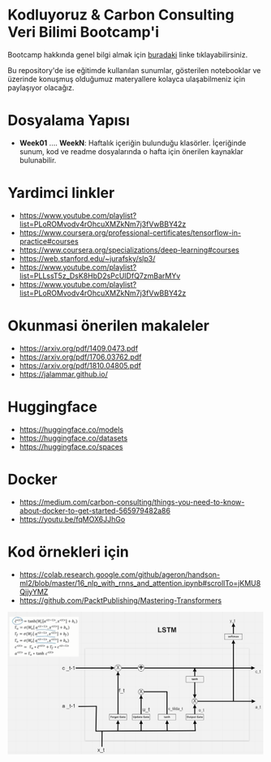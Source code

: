 # Kodluyoruz & Carbon Consulting Veri Bilimi Bootcamp'i

Bootcamp hakkında genel bilgi almak için [buradaki](https://www.kodluyoruz.org/bootcamp/kodluyoruz-veri-bilimi-bootcamp/) linke tıklayabilirsiniz.

Bu repository'de ise eğitimde kullanılan sunumlar, gösterilen notebooklar ve üzerinde konuşmuş olduğumuz materyallere kolayca ulaşabilmeniz için paylaşıyor olacağız.

# Dosyalama Yapısı
- **Week01** .... **WeekN**: Haftalık içeriğin bulunduğu klasörler. İçeriğinde sunum, kod ve readme dosyalarında o hafta için önerilen kaynaklar bulunabilir.

# Yardimci linkler

- https://www.youtube.com/playlist?list=PLoROMvodv4rOhcuXMZkNm7j3fVwBBY42z
- https://www.coursera.org/professional-certificates/tensorflow-in-practice#courses
- https://www.coursera.org/specializations/deep-learning#courses
- https://web.stanford.edu/~jurafsky/slp3/
- https://www.youtube.com/playlist?list=PLLssT5z_DsK8HbD2sPcUIDfQ7zmBarMYv
- https://www.youtube.com/playlist?list=PLoROMvodv4rOhcuXMZkNm7j3fVwBBY42z

# Okunmasi önerilen makaleler

- https://arxiv.org/pdf/1409.0473.pdf
- https://arxiv.org/pdf/1706.03762.pdf
- https://arxiv.org/pdf/1810.04805.pdf
- https://jalammar.github.io/

# Huggingface

- https://huggingface.co/models
- https://huggingface.co/datasets
- https://huggingface.co/spaces

# Docker

- https://medium.com/carbon-consulting/things-you-need-to-know-about-docker-to-get-started-565979482a86
- https://youtu.be/fqMOX6JJhGo

# Kod örnekleri için

- https://colab.research.google.com/github/ageron/handson-ml2/blob/master/16_nlp_with_rnns_and_attention.ipynb#scrollTo=jKMU8QjjyYMZ
- https://github.com/PacktPublishing/Mastering-Transformers


![img.png](img.png)